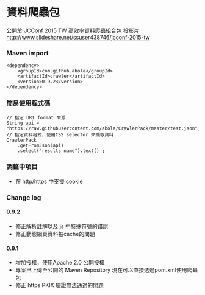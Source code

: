 # 資料爬蟲包

公開於 JCConf 2015 TW 高效率資料爬蟲組合包 投影片 http://www.slideshare.net/ssuser438746/jcconf-2015-tw

### Maven import
    <dependency>
        <groupId>com.github.abola</groupId>
        <artifactId>crawler</artifactId>
        <version>0.9.2</version>
    </dependency>

### 簡易使用程式碼
    // 指定 URI format 來源
    String api = "https://raw.githubusercontent.com/abola/CrawlerPack/master/test.json";
    // 指定資料格式，使用CSS selector 來擷取資料
    CrawlerPack
        .getFromJson(api)
        .select("results name").text() ;

### 調整中項目 
* 在 http/https 中支援 cookie 


### Change log
#### 0.9.2
* 修正解析註解以及 js 中特殊符號的錯誤
* 修正動態網頁資料被cache的問題

#### 0.9.1
* 增加授權，使用Apache 2.0 公開授權
* 專案已上傳至公開的 Maven Repository 現在可以直接透過pom.xml使用爬蟲包
* 修正 https PKIX 驗證無法通過的問題

